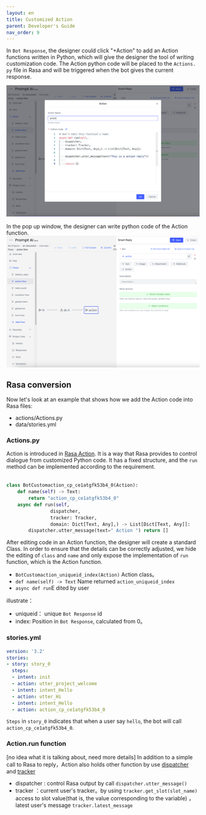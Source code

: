 ```yaml
---
layout: en
title: Customized Action
parent: Developer's Guide
nav_order: 9
---
```


In `Bot Response`, the designer could click "+Action" to add an Action functions written in Python, which will give the designer the tool of writing customization code.  The Action python code will be placed to the `Actions. py` file in Rasa and will be triggered when the bot gives the current response. 

![action-02](/assets/images/tutorial/action/action-02.png)

In the pop up window, the designer can write python code of the Action function. 
![action-01](/assets/images/tutorial/action/action-01.png)


## Rasa conversion
Now let's look at an example that shows how we add the Action code into Rasa files: 

- actions/Actions.py
- data/stories.yml

### Actions.py

Action is introduced in [Rasa Action](https://rasa.com/docs/rasa/action-server/sdk-actions/).  It is a way that Rasa provides to control dialogue from customized Python code. It has a fixed structure, and the `run` method can be implemented according to the requirement.
```python

class BotCustomaction_cp_ce1atgfk53b4_0(Action):
    def name(self) -> Text:
        return "action_cp_ce1atgfk53b4_0"
    async def run(self,
                dispatcher,
                tracker: Tracker,
                domain: Dict[Text, Any],) -> List[Dict[Text, Any]]:
        dispatcher.utter_message(text=" Action ") return []
```
After editing code in an Action function, the designer will create a standard Class.  In order to ensure that the details can be correctly adjusted, we hide the editing of `class` and `name` and only expose the implementation of `run` function, which is the Action function.

- `BotCustomaction_uniqueid_index(Action)` Action class。
- `def name(self) -> Text` Name returned `action_uniqueid_index`
- `async def run`E dited by user

illustrate：
- uniqueid： unique `Bot Response` id
- index: Position in `Bot Response`, calculated from 0。

### stories.yml

```yaml
version: '3.2'
stories:
- story: story_0
  steps:
  - intent: init
  - action: utter_project_welcome
  - intent: intent_Hello
  - action: utter_Hi
  - intent: intent_Hello
  - action: action_cp_ce1atgfk53b4_0
```

`Steps` in `story_0`  indicates that when a user say `hello`, the bot will call `action_cp_ce1atgfk53b4_0`. 

### Action.run function
[no idea what it is talking about, need more details]
In addition to a simple call to Rasa to reply，Action also holds other function by use [dispatcher](https://rasa.com/docs/rasa/action-server/sdk-dispatcher/) and [tracker](https://rasa.com/docs/rasa/action-server/sdk-tracker) 
- dispatcher : control Rasa output by call `dispatcher.utter_message()`
- tracker ：current user's tracker。by using `tracker.get_slot(slot_name)` access to slot value(that is, the value corresponding to the variable) ，latest user's message `tracker.latest_message`
